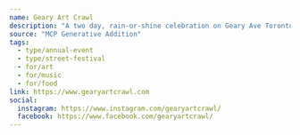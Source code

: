```yaml
---
name: Geary Art Crawl
description: "A two day, rain-or-shine celebration on Geary Ave Toronto. Watch the neighbourhood come alive with music, visual art installations, pop-ups, food and more in a local, DIY celebration of the arts."
source: "MCP Generative Addition"
tags:
  - type/annual-event
  - type/street-festival
  - for/art
  - for/music
  - for/food
link: https://www.gearyartcrawl.com
social:
  instagram: https://www.instagram.com/gearyartcrawl/
  facebook: https://www.facebook.com/gearyartcrawl/
---
```

